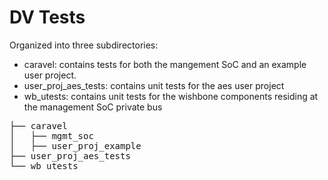 # DV Tests

Organized into three subdirectories:
  * caravel: contains tests for both the mangement SoC and an example user project.
  * user_proj_aes_tests: contains unit tests for the aes user project
  * wb_utests: contains unit tests for the wishbone components residing at the management SoC private bus

<pre>
├── caravel
│   ├── mgmt_soc
│   ├── user_proj_example
├── user_proj_aes_tests
└── wb_utests
</pre>

